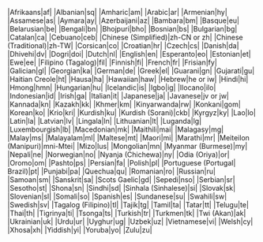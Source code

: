 |Afrikaans|af|
|Albanian|sq|
|Amharic|am|
|Arabic|ar|
|Armenian|hy|
|Assamese|as|
|Aymara|ay|
|Azerbaijani|az|
|Bambara|bm|
|Basque|eu|
|Belarusian|be|
|Bengali|bn|
|Bhojpuri|bho|
|Bosnian|bs|
|Bulgarian|bg|
|Catalan|ca|
|Cebuano|ceb|
|Chinese (Simplified)|zh-CN or zh|
|Chinese (Traditional)|zh-TW|
|Corsican|co|
|Croatian|hr|
|Czech|cs|
|Danish|da|
|Dhivehi|dv|
|Dogri|doi|
|Dutch|nl|
|English|en|
|Esperanto|eo|
|Estonian|et|
|Ewe|ee|
|Filipino (Tagalog)|fil|
|Finnish|fi|
|French|fr|
|Frisian|fy|
|Galician|gl|
|Georgian|ka|
|German|de|
|Greek|el|
|Guarani|gn|
|Gujarati|gu|
|Haitian Creole|ht|
|Hausa|ha|
|Hawaiian|haw|
|Hebrew|he or iw|
|Hindi|hi|
|Hmong|hmn|
|Hungarian|hu|
|Icelandic|is|
|Igbo|ig|
|Ilocano|ilo|
|Indonesian|id|
|Irish|ga|
|Italian|it|
|Japanese|ja|
|Javanese|jv or jw|
|Kannada|kn|
|Kazakh|kk|
|Khmer|km|
|Kinyarwanda|rw|
|Konkani|gom|
|Korean|ko|
|Krio|kri|
|Kurdish|ku|
|Kurdish (Sorani)|ckb|
|Kyrgyz|ky|
|Lao|lo|
|Latin|la|
|Latvian|lv|
|Lingala|ln|
|Lithuanian|lt|
|Luganda|lg|
|Luxembourgish|lb|
|Macedonian|mk|
|Maithili|mai|
|Malagasy|mg|
|Malay|ms|
|Malayalam|ml|
|Maltese|mt|
|Maori|mi|
|Marathi|mr|
|Meiteilon (Manipuri)|mni-Mtei|
|Mizo|lus|
|Mongolian|mn|
|Myanmar (Burmese)|my|
|Nepali|ne|
|Norwegian|no|
|Nyanja (Chichewa)|ny|
|Odia (Oriya)|or|
|Oromo|om|
|Pashto|ps|
|Persian|fa|
|Polish|pl|
|Portuguese (Portugal| Brazil)|pt|
|Punjabi|pa|
|Quechua|qu|
|Romanian|ro|
|Russian|ru|
|Samoan|sm|
|Sanskrit|sa|
|Scots Gaelic|gd|
|Sepedi|nso|
|Serbian|sr|
|Sesotho|st|
|Shona|sn|
|Sindhi|sd|
|Sinhala (Sinhalese)|si|
|Slovak|sk|
|Slovenian|sl|
|Somali|so|
|Spanish|es|
|Sundanese|su|
|Swahili|sw|
|Swedish|sv|
|Tagalog (Filipino)|tl|
|Tajik|tg|
|Tamil|ta|
|Tatar|tt|
|Telugu|te|
|Thai|th|
|Tigrinya|ti|
|Tsonga|ts|
|Turkish|tr|
|Turkmen|tk|
|Twi (Akan)|ak|
|Ukrainian|uk|
|Urdu|ur|
|Uyghur|ug|
|Uzbek|uz|
|Vietnamese|vi|
|Welsh|cy|
|Xhosa|xh|
|Yiddish|yi|
|Yoruba|yo|
|Zulu|zu|